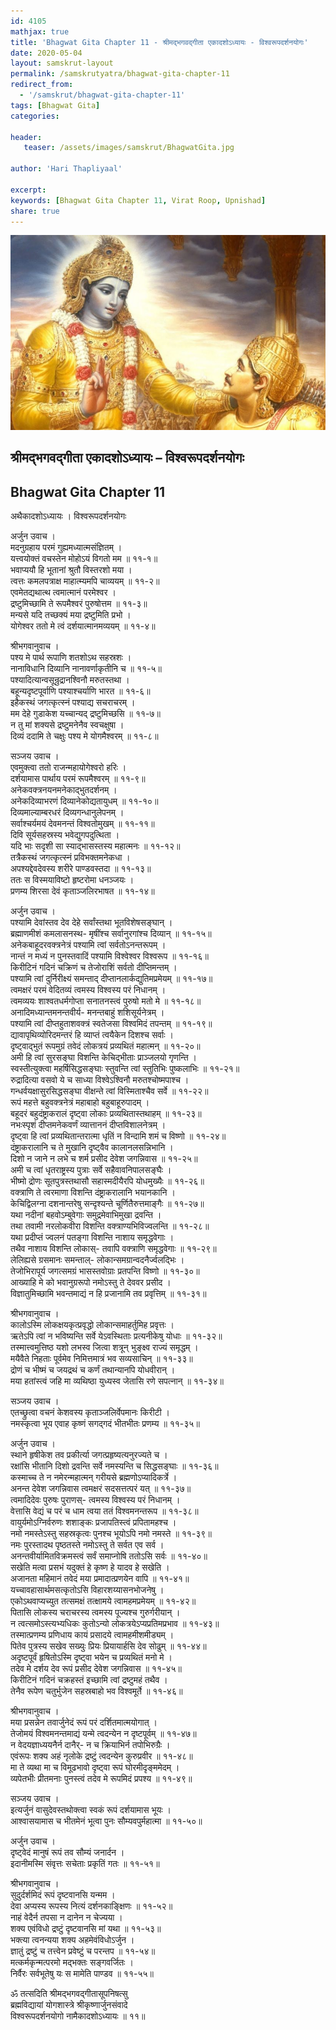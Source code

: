 ```yaml
---    
id: 4105    
mathjax: true    
title: 'Bhagwat Gita Chapter 11 - श्रीमद्भगवद्गीता एकादशोऽध्यायः - विश्वरूपदर्शनयोगः'    
date: 2020-05-04    
layout: samskrut-layout 
permalink: /samskrutyatra/bhagwat-gita-chapter-11
redirect_from: 
  - '/samskrut/bhagwat-gita-chapter-11'
tags: [Bhagwat Gita]    
categories:    
    
header:    
   teaser: /assets/images/samskrut/BhagwatGita.jpg    
    
author: 'Hari Thapliyaal'    
    
excerpt:    
keywords: [Bhagwat Gita Chapter 11, Virat Roop, Upnishad]       
share: true    
---    
```

    
![](/assets/images/samskrut/BhagwatGita.jpg)    
    
## श्रीमद्भगवद्गीता एकादशोऽध्यायः – विश्वरूपदर्शनयोगः    
## Bhagwat Gita Chapter 11    
    
अथैकादशोऽध्यायः ।    विश्वरूपदर्शनयोगः    
    
अर्जुन उवाच ।    
मदनुग्रहाय परमं गुह्यमध्यात्मसंज्ञितम् ।    
यत्त्वयोक्तं वचस्तेन मोहोऽयं विगतो मम ॥ ११-१॥    
भवाप्ययौ हि भूतानां श्रुतौ विस्तरशो मया ।    
त्वत्तः कमलपत्राक्ष माहात्म्यमपि चाव्ययम् ॥ ११-२॥    
एवमेतद्यथात्थ त्वमात्मानं परमेश्वर ।    
द्रष्टुमिच्छामि ते रूपमैश्वरं पुरुषोत्तम ॥ ११-३॥    
मन्यसे यदि तच्छक्यं मया द्रष्टुमिति प्रभो ।    
योगेश्वर ततो मे त्वं दर्शयात्मानमव्ययम् ॥ ११-४॥    
    
श्रीभगवानुवाच ।    
पश्य मे पार्थ रूपाणि शतशोऽथ सहस्रशः ।    
नानाविधानि दिव्यानि नानावर्णाकृतीनि च ॥ ११-५॥    
पश्यादित्यान्वसून्रुद्रानश्विनौ मरुतस्तथा ।    
बहून्यदृष्टपूर्वाणि पश्याश्चर्याणि भारत ॥ ११-६॥    
इहैकस्थं जगत्कृत्स्नं पश्याद्य सचराचरम् ।    
मम देहे गुडाकेश यच्चान्यद् द्रष्टुमिच्छसि ॥ ११-७॥    
न तु मां शक्यसे द्रष्टुमनेनैव स्वचक्षुषा ।    
दिव्यं ददामि ते चक्षुः पश्य मे योगमैश्वरम् ॥ ११-८॥    
    
सञ्जय उवाच ।    
एवमुक्त्वा ततो राजन्महायोगेश्वरो हरिः ।    
दर्शयामास पार्थाय परमं रूपमैश्वरम् ॥ ११-९॥    
अनेकवक्त्रनयनमनेकाद्भुतदर्शनम् ।    
अनेकदिव्याभरणं दिव्यानेकोद्यतायुधम् ॥ ११-१०॥    
दिव्यमाल्याम्बरधरं दिव्यगन्धानुलेपनम् ।    
सर्वाश्चर्यमयं देवमनन्तं विश्वतोमुखम् ॥ ११-११॥    
दिवि सूर्यसहस्रस्य भवेद्युगपदुत्थिता ।    
यदि भाः सदृशी सा स्याद्भासस्तस्य महात्मनः ॥ ११-१२॥    
तत्रैकस्थं जगत्कृत्स्नं प्रविभक्तमनेकधा ।    
अपश्यद्देवदेवस्य शरीरे पाण्डवस्तदा ॥ ११-१३॥    
ततः स विस्मयाविष्टो हृष्टरोमा धनञ्जयः ।    
प्रणम्य शिरसा देवं कृताञ्जलिरभाषत ॥ ११-१४॥    
    
अर्जुन उवाच ।    
पश्यामि देवांस्तव देव देहे सर्वांस्तथा भूतविशेषसङ्घान् ।    
ब्रह्माणमीशं कमलासनस्थ- मृषींश्च सर्वानुरगांश्च दिव्यान् ॥ ११-१५॥    
अनेकबाहूदरवक्त्रनेत्रं पश्यामि त्वां सर्वतोऽनन्तरूपम् ।    
नान्तं न मध्यं न पुनस्तवादिं पश्यामि विश्वेश्वर   विश्वरूप ॥ ११-१६॥    
किरीटिनं गदिनं चक्रिणं च तेजोराशिं सर्वतो दीप्तिमन्तम् ।    
पश्यामि त्वां दुर्निरीक्ष्यं समन्ताद् दीप्तानलार्कद्युतिमप्रमेयम् ॥ ११-१७॥    
त्वमक्षरं परमं वेदितव्यं त्वमस्य विश्वस्य परं निधानम् ।    
त्वमव्ययः शाश्वतधर्मगोप्ता सनातनस्त्वं पुरुषो मतो मे ॥ ११-१८॥    
अनादिमध्यान्तमनन्तवीर्य- मनन्तबाहुं शशिसूर्यनेत्रम् ।    
पश्यामि त्वां दीप्तहुताशवक्त्रं स्वतेजसा विश्वमिदं तपन्तम् ॥ ११-१९॥    
द्यावापृथिव्योरिदमन्तरं हि व्याप्तं त्वयैकेन दिशश्च सर्वाः ।    
दृष्ट्वाद्भुतं रूपमुग्रं तवेदं लोकत्रयं प्रव्यथितं महात्मन् ॥ ११-२०॥    
अमी हि त्वां सुरसङ्घा विशन्ति केचिद्भीताः प्राञ्जलयो गृणन्ति ।    
स्वस्तीत्युक्त्वा महर्षिसिद्धसङ्घाः स्तुवन्ति त्वां स्तुतिभिः पुष्कलाभिः ॥ ११-२१॥    
रुद्रादित्या वसवो ये च साध्या विश्वेऽश्विनौ मरुतश्चोष्मपाश्च ।    
गन्धर्वयक्षासुरसिद्धसङ्घा वीक्षन्ते त्वां विस्मिताश्चैव सर्वे ॥ ११-२२॥    
रूपं महत्ते बहुवक्त्रनेत्रं महाबाहो बहुबाहूरुपादम् ।    
बहूदरं बहुदंष्ट्राकरालं दृष्ट्वा लोकाः प्रव्यथितास्तथाहम् ॥ ११-२३॥    
नभःस्पृशं दीप्तमनेकवर्णं व्यात्ताननं दीप्तविशालनेत्रम् ।    
दृष्ट्वा हि त्वां प्रव्यथितान्तरात्मा धृतिं न विन्दामि शमं च विष्णो ॥ ११-२४॥    
दंष्ट्राकरालानि च ते मुखानि दृष्ट्वैव कालानलसन्निभानि ।    
दिशो न जाने न लभे च शर्म प्रसीद देवेश जगन्निवास ॥ ११-२५॥    
अमी च त्वां धृतराष्ट्रस्य पुत्राः सर्वे सहैवावनिपालसङ्घैः ।    
भीष्मो द्रोणः सूतपुत्रस्तथासौ सहास्मदीयैरपि योधमुख्यैः ॥ ११-२६॥    
वक्त्राणि ते त्वरमाणा विशन्ति दंष्ट्राकरालानि भयानकानि ।    
केचिद्विलग्ना दशनान्तरेषु सन्दृश्यन्ते चूर्णितैरुत्तमाङ्गैः ॥ ११-२७॥    
यथा नदीनां बहवोऽम्बुवेगाः समुद्रमेवाभिमुखा द्रवन्ति ।    
तथा तवामी नरलोकवीरा विशन्ति वक्त्राण्यभिविज्वलन्ति ॥ ११-२८॥    
यथा प्रदीप्तं ज्वलनं पतङ्गा विशन्ति नाशाय समृद्धवेगाः ।    
तथैव नाशाय विशन्ति लोकास्- तवापि वक्त्राणि समृद्धवेगाः ॥ ११-२९॥    
लेलिह्यसे ग्रसमानः समन्ताल्- लोकान्समग्रान्वदनैर्ज्वलद्भिः ।    
तेजोभिरापूर्य जगत्समग्रं भासस्तवोग्राः प्रतपन्ति विष्णो ॥ ११-३०॥    
आख्याहि मे को भवानुग्ररूपो नमोऽस्तु ते देववर प्रसीद ।    
विज्ञातुमिच्छामि भवन्तमाद्यं न हि प्रजानामि तव प्रवृत्तिम् ॥ ११-३१॥    
    
श्रीभगवानुवाच ।    
कालोऽस्मि लोकक्षयकृत्प्रवृद्धो लोकान्समाहर्तुमिह प्रवृत्तः ।    
ऋतेऽपि त्वां न भविष्यन्ति सर्वे येऽवस्थिताः प्रत्यनीकेषु योधाः ॥ ११-३२॥    
तस्मात्त्वमुत्तिष्ठ यशो लभस्व जित्वा शत्रून् भुङ्क्ष्व राज्यं समृद्धम् ।    
मयैवैते निहताः पूर्वमेव निमित्तमात्रं भव सव्यसाचिन् ॥ ११-३३॥    
द्रोणं च भीष्मं च जयद्रथं च कर्णं तथान्यानपि योधवीरान् ।    
मया हतांस्त्वं जहि मा व्यथिष्ठा युध्यस्व जेतासि रणे सपत्नान् ॥ ११-३४॥    
    
सञ्जय उवाच ।    
एतच्छ्रुत्वा वचनं केशवस्य कृताञ्जलिर्वेपमानः किरीटी ।    
नमस्कृत्वा भूय एवाह कृष्णं सगद्गदं भीतभीतः प्रणम्य ॥ ११-३५॥    
    
अर्जुन उवाच ।    
स्थाने हृषीकेश तव प्रकीर्त्या जगत्प्रहृष्यत्यनुरज्यते च ।    
रक्षांसि भीतानि दिशो द्रवन्ति सर्वे नमस्यन्ति च सिद्धसङ्घाः ॥ ११-३६॥    
कस्माच्च ते न नमेरन्महात्मन् गरीयसे ब्रह्मणोऽप्यादिकर्त्रे ।    
अनन्त देवेश जगन्निवास त्वमक्षरं सदसत्तत्परं यत् ॥ ११-३७॥    
त्वमादिदेवः पुरुषः पुराणस्- त्वमस्य विश्वस्य परं निधानम् ।    
वेत्तासि वेद्यं च परं च धाम त्वया ततं विश्वमनन्तरूप ॥ ११-३८॥    
वायुर्यमोऽग्निर्वरुणः शशाङ्कः प्रजापतिस्त्वं प्रपितामहश्च ।    
नमो नमस्तेऽस्तु सहस्रकृत्वः पुनश्च भूयोऽपि नमो नमस्ते ॥ ११-३९॥    
नमः पुरस्तादथ पृष्ठतस्ते नमोऽस्तु ते सर्वत एव सर्व ।    
अनन्तवीर्यामितविक्रमस्त्वं सर्वं समाप्नोषि ततोऽसि सर्वः ॥ ११-४०॥    
सखेति मत्वा प्रसभं यदुक्तं हे कृष्ण हे यादव हे सखेति ।    
अजानता महिमानं तवेदं मया प्रमादात्प्रणयेन वापि ॥ ११-४१॥    
यच्चावहासार्थमसत्कृतोऽसि विहारशय्यासनभोजनेषु ।    
एकोऽथवाप्यच्युत तत्समक्षं तत्क्षामये त्वामहमप्रमेयम् ॥ ११-४२॥    
पितासि लोकस्य चराचरस्य त्वमस्य पूज्यश्च गुरुर्गरीयान् ।    
न त्वत्समोऽस्त्यभ्यधिकः कुतोऽन्यो लोकत्रयेऽप्यप्रतिमप्रभाव ॥ ११-४३॥    
तस्मात्प्रणम्य प्रणिधाय कायं प्रसादये त्वामहमीशमीड्यम् ।    
पितेव पुत्रस्य सखेव सख्युः प्रियः प्रियायार्हसि देव सोढुम् ॥ ११-४४॥    
अदृष्टपूर्वं हृषितोऽस्मि दृष्ट्वा भयेन च प्रव्यथितं मनो मे ।    
तदेव मे दर्शय देव रूपं प्रसीद देवेश जगन्निवास ॥ ११-४५॥    
किरीटिनं गदिनं चक्रहस्तं इच्छामि त्वां द्रष्टुमहं तथैव ।    
तेनैव रूपेण चतुर्भुजेन सहस्रबाहो भव विश्वमूर्ते ॥ ११-४६॥    
    
श्रीभगवानुवाच ।    
मया प्रसन्नेन तवार्जुनेदं रूपं परं दर्शितमात्मयोगात् ।    
तेजोमयं विश्वमनन्तमाद्यं यन्मे त्वदन्येन न दृष्टपूर्वम् ॥ ११-४७॥    
न वेदयज्ञाध्ययनैर्न दानैर्- न च क्रियाभिर्न तपोभिरुग्रैः ।    
एवंरूपः शक्य अहं नृलोके द्रष्टुं त्वदन्येन कुरुप्रवीर ॥ ११-४८॥    
मा ते व्यथा मा च विमूढभावो दृष्ट्वा रूपं घोरमीदृङ्ममेदम् ।    
व्यपेतभीः प्रीतमनाः पुनस्त्वं तदेव मे रूपमिदं प्रपश्य ॥ ११-४९॥    
    
सञ्जय उवाच ।    
इत्यर्जुनं वासुदेवस्तथोक्त्वा स्वकं रूपं दर्शयामास भूयः ।    
आश्वासयामास च भीतमेनं भूत्वा पुनः सौम्यवपुर्महात्मा ॥ ११-५०॥    
    
अर्जुन उवाच ।    
दृष्ट्वेदं मानुषं रूपं तव सौम्यं जनार्दन ।    
इदानीमस्मि संवृत्तः सचेताः प्रकृतिं गतः ॥ ११-५१॥    
    
श्रीभगवानुवाच ।    
सुदुर्दर्शमिदं रूपं दृष्टवानसि यन्मम ।    
देवा अप्यस्य रूपस्य नित्यं दर्शनकाङ्क्षिणः ॥ ११-५२॥    
नाहं वेदैर्न तपसा न दानेन न चेज्यया ।    
शक्य एवंविधो द्रष्टुं दृष्टवानसि मां यथा ॥ ११-५३॥    
भक्त्या त्वनन्यया शक्य अहमेवंविधोऽर्जुन ।    
ज्ञातुं द्रष्टुं च तत्त्वेन प्रवेष्टुं च परन्तप ॥ ११-५४॥    
मत्कर्मकृन्मत्परमो मद्भक्तः सङ्गवर्जितः ।    
निर्वैरः सर्वभूतेषु यः स मामेति पाण्डव ॥ ११-५५॥    
    
ॐ तत्सदिति श्रीमद्भगवद्गीतासूपनिषत्सु    
ब्रह्मविद्यायां योगशास्त्रे श्रीकृष्णार्जुनसंवादे    
विश्वरूपदर्शनयोगो नामैकादशोऽध्यायः ॥ ११॥    
    
